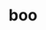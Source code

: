---
category: 3-letters
denotation: null
name: boo
reference_link: https://www.etymonline.com/word/boo
root_language: null
root_name: null
title: boo
type: free
word_sums:
- respelling: boo
  sum: 'Boo + '
---